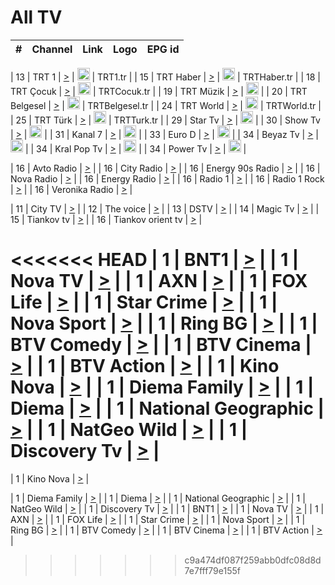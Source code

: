 <h1>All TV</h1>

| #   | Channel        | Link  | Logo | EPG id |
|:---:|:--------------:|:-----:|:----:|:------:|

| 13  | TRT 1            | [>](https://tv-trt1.medya.trt.com.tr/master.m3u8) | <img height="20" src="https://i.imgur.com/j786OLG.png"/> | TRT1.tr |
| 15  | TRT Haber        | [>](https://tv-trthaber.medya.trt.com.tr/master.m3u8) | <img height="20" src="https://i.imgur.com/OVfo8Ab.png"/> | TRTHaber.tr |
| 18  | TRT Çocuk        | [>](https://tv-trtcocuk.medya.trt.com.tr/master.m3u8) | <img height="20" src="https://i.imgur.com/QLFmD6d.png"/> | TRTCocuk.tr |
| 19  | TRT Müzik        | [>](https://tv-trtmuzik.medya.trt.com.tr/master.m3u8) | <img height="20" src="https://i.imgur.com/fIVFCEd.png"/> |
| 20  | TRT Belgesel     | [>](https://tv-trtbelgesel.medya.trt.com.tr/master.m3u8) | <img height="20" src="https://i.imgur.com/MGO87pe.png"/> | TRTBelgesel.tr |
| 24  | TRT World        | [>](https://tv-trtworld.medya.trt.com.tr/master.m3u8) | <img height="20" src="https://i.imgur.com/JEA2xpv.png"/> | TRTWorld.tr |
| 25  | TRT Türk         | [>](https://tv-trtturk.medya.trt.com.tr/master.m3u8) | <img height="20" src="https://i.imgur.com/OSTOQNw.png"/> | TRTTurk.tr |
| 29  | Star Tv   | [>](https://dogus-live.daioncdn.net/startv/startv_360p.m3u8) | <img height="20" src="https://i.imgur.com/IebUZx1.png"/> |
| 30  | Show Tv     | [>](https://ciner-live.daioncdn.net/showtv/showtv.m3u8) | <img height="20" src="https://i.imgur.com/IebUZx1.png"/> |
| 31  | Kanal 7     | [>](https://kanal7-live.daioncdn.net/kanal7/kanal7.m3u8) | <img height="20" src="https://i.imgur.com/IebUZx1.png"/> |
| 33  | Euro D    | [>](https://www.youtube.com/user/KanalD/live) | <img height="20" src="https://i.imgur.com/IebUZx1.png"/> |
| 34  | Beyaz Tv     | [>](https://beyaztv-live.daioncdn.net/beyaztv/beyaztv.m3u8) | <img height="20" src="https://i.imgur.com/IebUZx1.png"/> |
| 34  | Kral Pop Tv     | [>](https://www.youtube.com/watch?v=GuFTuKoXepw) | <img height="20" src="https://i.imgur.com/IebUZx1.png"/> |
| 34  | Power Tv     | [>](https://livetv.powerapp.com.tr/powerTV/powerhd.smil/chunklist.m3u8) | <img height="20" src="https://i.imgur.com/IebUZx1.png"/> |

| 16  | Avto Radio | [>](http://stream.metacast.eu/avtoradio.mp3.m3u) |
| 16  | City Radio | [>](http://stream.metacast.eu/city.aac.m3u) |
| 16  | Energy 90s Radio | [>](http://stream.metacast.eu/energy-90s.m3u) |
| 16  | Nova Radio | [>](http://stream.metacast.eu/nova.aac.m3u) |
| 16  | Energy Radio | [>](http://stream.metacast.eu/nrj.aac.m3u) |
| 16  | Radio 1 | [>](http://stream.metacast.eu/radio1.aac.m3u) |
| 16  | Radio 1 Rock | [>](http://stream.metacast.eu/radio1rock.aac.m3u) |
| 16  | Veronika Radio | [>](http://stream.metacast.eu/veronika.aac.m3u) |

| 11  | City TV | [>](https://tv.city.bg/play/tshls/citytv/index.m3u8) |
| 12  | The voice | [>](https://bss1.neterra.tv/thevoice/thevoice.m3u8) |
| 13  | DSTV | [>](http://46.249.95.140:8081/hls/data.m3u8) |
| 14  | Magic Tv | [>](https://bss1.neterra.tv/magictv/magictv.m3u8) |
| 15  | Tiankov tv | [>](https://streamer103.neterra.tv/tiankov-folk/live.m3u8) |
| 16  | Tiankov orient tv | [>](https://streamer103.neterra.tv/tiankov-orient/live.m3u8) |

<<<<<<< HEAD
| 1 | BNT1 | [>](https://ymkaya.xyz:13835/tv/bnt1/playlist.m3u8?wmsAuthSign=c2VydmVyX3RpbWU9Ny8xOS8yMDI1IDE6MDQ6MjggUE0maGFzaF92YWx1ZT1tcEFYMjVQZWlaTE9VZkxUM0V4Skx3PT0mdmFsaWRtaW51dGVzPTYw) |
| 1 | Nova TV | [>](https://ymkaya.xyz:13835/tv/novatv/playlist.m3u8?wmsAuthSign=c2VydmVyX3RpbWU9Ny8xOS8yMDI1IDE6MDQ6NDAgUE0maGFzaF92YWx1ZT0rUlQ1TWFDR280cGJxNGU1OEVMTE5RPT0mdmFsaWRtaW51dGVzPTYw) |
| 1 | AXN | [>](https://ymkaya.xyz:13835/tv/axn/playlist.m3u8?wmsAuthSign=c2VydmVyX3RpbWU9Ny8xOS8yMDI1IDE6MDQ6NTAgUE0maGFzaF92YWx1ZT14TWVvYk1mQTZaMmdjdndMdm1BQ1NnPT0mdmFsaWRtaW51dGVzPTYw) |
| 1 | FOX Life | [>](https://ymkaya.xyz:13835/tv/foxlife/playlist.m3u8?wmsAuthSign=c2VydmVyX3RpbWU9Ny8xOS8yMDI1IDE6MDU6MDAgUE0maGFzaF92YWx1ZT1OS3Bnc2lVR0JDYmxXSStGUjNTcTdRPT0mdmFsaWRtaW51dGVzPTYw) |
| 1 | Star Crime | [>](https://ymkaya.xyz:13835/tv/foxcrime/playlist.m3u8?wmsAuthSign=c2VydmVyX3RpbWU9Ny8xOS8yMDI1IDE6MDU6MTEgUE0maGFzaF92YWx1ZT1OdlNmT2cvbEF2dDJ2QkwrMlNVMi9nPT0mdmFsaWRtaW51dGVzPTYw) |
| 1 | Nova Sport | [>](https://ymkaya.xyz:13835/tv/novasport/playlist.m3u8?wmsAuthSign=c2VydmVyX3RpbWU9Ny8xOS8yMDI1IDE6MDU6MjEgUE0maGFzaF92YWx1ZT0vcjY0M21wRURLc24vQlRHQ2cyVHlnPT0mdmFsaWRtaW51dGVzPTYw) |
| 1 | Ring BG | [>](https://ymkaya.xyz:13835/tv/ringbg/playlist.m3u8?wmsAuthSign=c2VydmVyX3RpbWU9Ny8xOS8yMDI1IDE6MDU6MzIgUE0maGFzaF92YWx1ZT1NMU03NFN6OHdlbGVBSXBabGxiSUVBPT0mdmFsaWRtaW51dGVzPTYw) |
| 1 | BTV Comedy | [>](https://ymkaya.xyz:13835/tv/btvcomedy/playlist.m3u8?wmsAuthSign=c2VydmVyX3RpbWU9Ny8xOS8yMDI1IDE6MDU6NDIgUE0maGFzaF92YWx1ZT1IYkRMTGM5NGtuQzJzNkV4elBndzNBPT0mdmFsaWRtaW51dGVzPTYw) |
| 1 | BTV Cinema | [>](https://ymkaya.xyz:13835/tv/btvcinema/playlist.m3u8?wmsAuthSign=c2VydmVyX3RpbWU9Ny8xOS8yMDI1IDE6MDU6NTIgUE0maGFzaF92YWx1ZT0wU2p6ajhvUFU2VjlqZmZROHVvWW13PT0mdmFsaWRtaW51dGVzPTYw) |
| 1 | BTV Action | [>](https://ymkaya.xyz:13835/tv/btvaction/playlist.m3u8?wmsAuthSign=c2VydmVyX3RpbWU9Ny8xOS8yMDI1IDE6MDY6MDIgUE0maGFzaF92YWx1ZT1XRFA0am5tWHVuT2V4Skhta3ZRdzRnPT0mdmFsaWRtaW51dGVzPTYw) |
| 1 | Kino Nova | [>](https://ymkaya.xyz:13835/tv/kinonova/playlist.m3u8?wmsAuthSign=c2VydmVyX3RpbWU9Ny8xOS8yMDI1IDE6MDY6MTMgUE0maGFzaF92YWx1ZT03VjUzdkxIbHN5ajNyRjREZGtvYlFBPT0mdmFsaWRtaW51dGVzPTYw) |
| 1 | Diema Family | [>](https://ymkaya.xyz:13835/tv/diemafamily/playlist.m3u8?wmsAuthSign=c2VydmVyX3RpbWU9Ny8xOS8yMDI1IDE6MDY6MjMgUE0maGFzaF92YWx1ZT1Ed0dad2w1azBoZEhvSmRuTGNZOXVBPT0mdmFsaWRtaW51dGVzPTYw) |
| 1 | Diema | [>](https://ymkaya.xyz:13835/tv/diema/playlist.m3u8?wmsAuthSign=c2VydmVyX3RpbWU9Ny8xOS8yMDI1IDE6MDY6MzMgUE0maGFzaF92YWx1ZT1hS1pCNm5mTkdzUHRrL2pJNDNPVXJnPT0mdmFsaWRtaW51dGVzPTYw) |
| 1 | National Geographic | [>](https://ymkaya.xyz:13835/tv/natgeo/playlist.m3u8?wmsAuthSign=c2VydmVyX3RpbWU9Ny8xOS8yMDI1IDE6MDY6NDMgUE0maGFzaF92YWx1ZT1vUzI1MTkybzZEM0pTd0szbWFmOTV3PT0mdmFsaWRtaW51dGVzPTYw) |
| 1 | NatGeo Wild | [>](https://ymkaya.xyz:13835/tv/natgeowild/playlist.m3u8?wmsAuthSign=c2VydmVyX3RpbWU9Ny8xOS8yMDI1IDE6MDY6NTQgUE0maGFzaF92YWx1ZT1TTlZoRkcwOWNDVVNHVUorS0FUaXdnPT0mdmFsaWRtaW51dGVzPTYw) |
| 1 | Discovery Tv | [>](https://ymkaya.xyz:13835/tv/discovery/playlist.m3u8?wmsAuthSign=c2VydmVyX3RpbWU9Ny8xOS8yMDI1IDE6MDc6MDQgUE0maGFzaF92YWx1ZT1wWXBJNzdaYVZnbG1GYU5KdlprS0ZRPT0mdmFsaWRtaW51dGVzPTYw) |
=======


| 1 | Kino Nova | [>](https://ymkaya.xyz:11336/tv/kinonova/playlist.m3u8?wmsAuthSign=c2VydmVyX3RpbWU9MS8yLzIwMjUgNDo0MDoyMCBBTSZoYXNoX3ZhbHVlPWlFS1FrWEtMMVRFM3l5YklUWUJQUHc9PSZ2YWxpZG1pbnV0ZXM9NjA=) |

| 1 | Diema Family | [>](https://ymkaya.xyz:11336/tv/diemafamily/playlist.m3u8?wmsAuthSign=c2VydmVyX3RpbWU9MS8yLzIwMjUgNDo0MDozMCBBTSZoYXNoX3ZhbHVlPUVUaTVKTldvZTF5WVVCM0YwL21kaXc9PSZ2YWxpZG1pbnV0ZXM9NjA=) |
| 1 | Diema | [>](https://ymkaya.xyz:11336/tv/diema/playlist.m3u8?wmsAuthSign=c2VydmVyX3RpbWU9MS8yLzIwMjUgNDo0MDo0MCBBTSZoYXNoX3ZhbHVlPVlYMWVJT2NuUjNpUTBsaytEUFFOS2c9PSZ2YWxpZG1pbnV0ZXM9NjA=) |
| 1 | National Geographic | [>](https://ymkaya.xyz:11336/tv/natgeo/playlist.m3u8?wmsAuthSign=c2VydmVyX3RpbWU9MS8yLzIwMjUgNDo0MTo0MSBBTSZoYXNoX3ZhbHVlPTJQTlVmcG5nYWx0M013eUhGRGxnd0E9PSZ2YWxpZG1pbnV0ZXM9NjA=) |
| 1 | NatGeo Wild | [>](https://ymkaya.xyz:11336/tv/natgeowild/playlist.m3u8?wmsAuthSign=c2VydmVyX3RpbWU9MS8yLzIwMjUgNDo0MTo1MSBBTSZoYXNoX3ZhbHVlPVl1OXZaTTliN0hGWEN3eDBYd1duNkE9PSZ2YWxpZG1pbnV0ZXM9NjA=) |
| 1 | Discovery Tv | [>](https://ymkaya.xyz:11336/tv/discovery/playlist.m3u8?wmsAuthSign=c2VydmVyX3RpbWU9MS8yLzIwMjUgNDo0MjowMSBBTSZoYXNoX3ZhbHVlPWtBQmdLNlY2RmQwWElzMVYzSDJyVkE9PSZ2YWxpZG1pbnV0ZXM9NjA=) |
| 1 | BNT1 | [>](https://ymkaya.xyz:11336/tv/bnt1/playlist.m3u8?wmsAuthSign=c2VydmVyX3RpbWU9MS8yLzIwMjUgNDozODozOCBBTSZoYXNoX3ZhbHVlPVVrMVlRQXpJWlhYeUh6ZFVpSC9NMUE9PSZ2YWxpZG1pbnV0ZXM9NjA=) |
| 1 | Nova TV | [>](https://ymkaya.xyz:11336/tv/novatv/playlist.m3u8?wmsAuthSign=c2VydmVyX3RpbWU9MS8yLzIwMjUgNDozODo0OCBBTSZoYXNoX3ZhbHVlPUVxQjh1a0ZzYkVGZU8zZDFGTzdreVE9PSZ2YWxpZG1pbnV0ZXM9NjA=) |
| 1 | AXN | [>](https://ymkaya.xyz:11336/tv/axn/playlist.m3u8?wmsAuthSign=c2VydmVyX3RpbWU9MS8yLzIwMjUgNDozODo1OCBBTSZoYXNoX3ZhbHVlPUpkWStGY1hkNXhaOVpPZ0thQ0FZL3c9PSZ2YWxpZG1pbnV0ZXM9NjA=) |
| 1 | FOX Life | [>](https://ymkaya.xyz:11336/tv/foxlife/playlist.m3u8?wmsAuthSign=c2VydmVyX3RpbWU9MS8yLzIwMjUgNDozOToxMCBBTSZoYXNoX3ZhbHVlPWt1ZDc1T3AzYlZDTjJnSy9TU0xJZlE9PSZ2YWxpZG1pbnV0ZXM9NjA=) |
| 1 | Star Crime | [>](https://ymkaya.xyz:11336/tv/foxcrime/playlist.m3u8?wmsAuthSign=c2VydmVyX3RpbWU9MS8yLzIwMjUgNDozOToyMCBBTSZoYXNoX3ZhbHVlPXIwVU45Nm9FR1l2enNkTG9TanBxbmc9PSZ2YWxpZG1pbnV0ZXM9NjA=) |
| 1 | Nova Sport | [>](https://ymkaya.xyz:11336/tv/novasport/playlist.m3u8?wmsAuthSign=c2VydmVyX3RpbWU9MS8yLzIwMjUgNDozOTozMCBBTSZoYXNoX3ZhbHVlPXlSZ0UxazVaM0xhSmc0NmR4T0c1T2c9PSZ2YWxpZG1pbnV0ZXM9NjA=) |
| 1 | Ring BG | [>](https://ymkaya.xyz:11336/tv/ringbg/playlist.m3u8?wmsAuthSign=c2VydmVyX3RpbWU9MS8yLzIwMjUgNDozOTo0MCBBTSZoYXNoX3ZhbHVlPTR4aUlFNHVUYWN4enY1WkVuOFZma2c9PSZ2YWxpZG1pbnV0ZXM9NjA=) |
| 1 | BTV Comedy | [>](https://ymkaya.xyz:11336/tv/btvcomedy/playlist.m3u8?wmsAuthSign=c2VydmVyX3RpbWU9MS8yLzIwMjUgNDozOTo1MCBBTSZoYXNoX3ZhbHVlPUtrMTJ2RHNTTUU1RFp1ZkVOdXFSK3c9PSZ2YWxpZG1pbnV0ZXM9NjA=) |
| 1 | BTV Cinema | [>](https://ymkaya.xyz:11336/tv/btvcinema/playlist.m3u8?wmsAuthSign=c2VydmVyX3RpbWU9MS8yLzIwMjUgNDozOTo1OSBBTSZoYXNoX3ZhbHVlPTZWcU9FZW56cG1NM1lrYy8xNE5NeHc9PSZ2YWxpZG1pbnV0ZXM9NjA=) |
| 1 | BTV Action | [>](https://ymkaya.xyz:11336/tv/btvaction/playlist.m3u8?wmsAuthSign=c2VydmVyX3RpbWU9MS8yLzIwMjUgNDo0MDoxMCBBTSZoYXNoX3ZhbHVlPUlDd0ErRkZVWThyMVZwR3c2REdGZ3c9PSZ2YWxpZG1pbnV0ZXM9NjA=) |
>>>>>>> c9a474df087f259abb0dfc08d8d7e7fff79e155f

